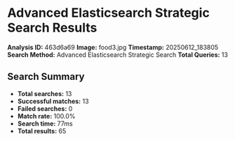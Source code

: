 # Advanced Elasticsearch Strategic Search Results

**Analysis ID:** 463d6a69
**Image:** food3.jpg
**Timestamp:** 20250612_183805
**Search Method:** Advanced Elasticsearch Strategic Search
**Total Queries:** 13

## Search Summary

- **Total searches:** 13
- **Successful matches:** 13
- **Failed searches:** 0
- **Match rate:** 100.0%
- **Search time:** 77ms
- **Total results:** 65

